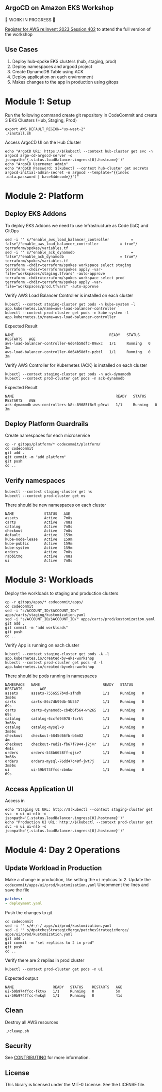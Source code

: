 ## ArgoCD on Amazon EKS Workshop

:construction: WORK IN PROGRESS :construction:

[Register for AWS re:Invent 2023 Session 402](https://hub.reinvent.awsevents.com/attendee-portal/catalog/?search=con402) to attend the full version of the workshop


## Use Cases

1. Deploy hub-spoke EKS clusters (hub, staging, prod)
1. Deploy namespaces and argocd project
1. Create DynamoDB Table using ACK
1. Deploy application on each environment
1. Makes changes to the app in production using gitops


# Module 1: Setup

Run the following command create git repository in CodeCommit and create 3 EKS Clusters (Hub, Staging, Prod)
```shell
export AWS_DEFAULT_REGION="us-west-2"
./install.sh
```

Access ArgoCD UI on the Hub Cluster
```shell
echo "ArgoCD URL: https://$(kubectl --context hub-cluster get svc -n argocd argo-cd-argocd-server -o jsonpath='{.status.loadBalancer.ingress[0].hostname}')"
echo "ArgoCD Username: admin"
echo "ArgoCD Password: $(kubectl --context hub-cluster get secrets argocd-initial-admin-secret -n argocd --template="{{index .data.password | base64decode}}")"
```

# Module 2: Platform

## Deploy EKS Addons

To deploy EKS Addons we need to use Infrastructure as Code (IaC) and GitOps

```shell
sed -i '' s/"enable_aws_load_balancer_controller          = false"/"enable_aws_load_balancer_controller          = true"/ terraform/spokes/variables.tf
sed -i '' s/"enable_ack_dynamodb                          = false"/"enable_ack_dynamodb                          = true"/ terraform/spokes/variables.tf
terraform -chdir=terraform/spokes workspace select staging
terraform -chdir=terraform/spokes apply -var-file="workspaces/staging.tfvars" -auto-approve
terraform -chdir=terraform/spokes workspace select prod
terraform -chdir=terraform/spokes apply -var-file="workspaces/prod.tfvars" -auto-approve
```

Verify AWS Load Balancer Controller is installed on each cluster
```shell
kubectl --context staging-cluster get pods -n kube-system -l app.kubernetes.io/name=aws-load-balancer-controller
kubectl --context prod-cluster get pods -n kube-system -l app.kubernetes.io/name=aws-load-balancer-controller
```
Expected Result
```
NAME                                            READY   STATUS    RESTARTS   AGE
aws-load-balancer-controller-6d64b58dfc-89wxc   1/1     Running   0          3m
aws-load-balancer-controller-6d64b58dfc-pzbtl   1/1     Running   0          3m
```

Verify AWS Controller for Kubernetes (ACK) is installed on each cluster
```shell
kubectl --context staging-cluster get pods -n ack-dynamodb
kubectl --context prod-cluster get pods -n ack-dynamodb
```
Expected Result
```
NAME                                               READY   STATUS    RESTARTS   AGE
ack-dynamodb-aws-controllers-k8s-89685f8c5-p9rwt   1/1     Running   0          3m
```

## Deploy Platform Guardrails

Create namespaces for each microservice

```shell
cp -r gitops/platform/* codecommit/platform/
cd codecommit
git add .
git commit -m "add platform"
git push
cd ..
```


## Verify namespaces


```shell
kubectl --context staging-cluster get ns
kubectl --context prod-cluster get ns
```
There should be new namespaces on each cluster
```shell
NAME              STATUS   AGE
assets            Active   7m8s
carts             Active   7m8s
catalog           Active   7m8s
checkout          Active   7m8s
default           Active   159m
kube-node-lease   Active   159m
kube-public       Active   159m
kube-system       Active   159m
orders            Active   7m8s
rabbitmq          Active   7m8s
ui                Active   7m8s
```

# Module 3: Workloads

Deploy the workloads to staging and production clusters

```shell
cp -r gitops/apps/* codecommit/apps/
cd codecommit
sed -i "s/ACCOUNT_ID/$ACCOUNT_ID/" apps/carts/staging/kustomization.yaml
sed -i "s/ACCOUNT_ID/$ACCOUNT_ID/" apps/carts/prod/kustomization.yaml
git add .
git commit -m "add workloads"
git push
cd ..
```

Verify App is running on each cluster
```shell
kubectl --context staging-cluster get pods -A -l app.kubernetes.io/created-by=eks-workshop
kubectl --context prod-cluster get pods -A -l app.kubernetes.io/created-by=eks-workshop
```
There should be pods running in namespaces
```shell
NAMESPACE   NAME                             READY   STATUS    RESTARTS        AGE
assets      assets-7556557b4d-sfndh          1/1     Running   0               3m56s
carts       carts-86c7db99db-5b557           1/1     Running   0               69s
carts       carts-dynamodb-cb4b6f564-wn265   1/1     Running   0               69s
catalog     catalog-6ccfd94978-fcrkl         1/1     Running   0               3m56s
catalog     catalog-mysql-0                  1/1     Running   0               3m56s
checkout    checkout-6845d66fb-b6m82         1/1     Running   0               4m
checkout    checkout-redis-fb67f7944-j2jvr   1/1     Running   0               4m1s
orders      orders-548b6658ff-qjsv7          1/1     Running   0               3m56s
orders      orders-mysql-76dd47c48f-jwt7j    1/1     Running   0               3m56s
ui          ui-59b974ffcc-cbmkw              1/1     Running   0               69s
```

## Access Application UI

Access in
```shell
echo "Staging UI URL: http://$(kubectl --context staging-cluster get svc -n ui ui-nlb -o jsonpath='{.status.loadBalancer.ingress[0].hostname}')"
echo "Production UI URL: http://$(kubectl --context prod-cluster get svc -n ui ui-nlb -o jsonpath='{.status.loadBalancer.ingress[0].hostname}')"
```


# Module 4: Day 2 Operations

## Update Workload in Production

Make a change in production, like setting the `ui` replicas to 2.
Update the `codecommit/apps/ui/prod/kustomization.yaml`
Uncomment the lines and save the file
```yaml
patches:
- deployment.yaml
```
Push the changes to git
```shell
cd codecommit
sed -i '' s/#-/-/ apps/ui/prod/kustomization.yaml
sed -i '' s/#patchesStrategicMerge/patchesStrategicMerge/ apps/ui/prod/kustomization.yaml
git add .
git commit -m "set replicas to 2 in prod"
git push
cd ..
```

Verify there are 2 replias in prod cluster
```shell
kubectl --context prod-cluster get pods -n ui
```
Expected output
```shell
NAME                  READY   STATUS    RESTARTS   AGE
ui-59b974ffcc-fktvx   1/1     Running   0          5m
ui-59b974ffcc-hwkqh   1/1     Running   0          41s
```

## Clean
Destroy all AWS resources
```shell
./cleaup.sh
```

## Security

See [CONTRIBUTING](CONTRIBUTING.md#security-issue-notifications) for more information.

## License

This library is licensed under the MIT-0 License. See the LICENSE file.
